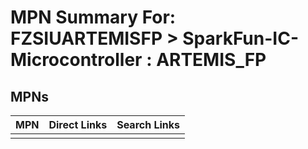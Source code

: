 



# MPN Summary For: FZSIUARTEMISFP > SparkFun-IC-Microcontroller : ARTEMIS_FP

## MPNs
  

|MPN|Direct Links|Search Links|
| :--- | :--- | :--- |
||||
